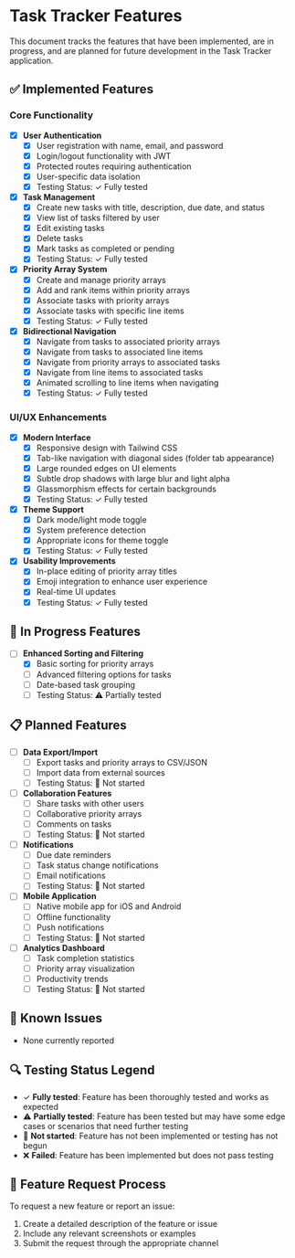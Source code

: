 # Task Tracker Features

This document tracks the features that have been implemented, are in progress, and are planned for future development in the Task Tracker application.

## ✅ Implemented Features

### Core Functionality
- [x] **User Authentication**
  - [x] User registration with name, email, and password
  - [x] Login/logout functionality with JWT
  - [x] Protected routes requiring authentication
  - [x] User-specific data isolation
  - [x] Testing Status: ✓ Fully tested

- [x] **Task Management**
  - [x] Create new tasks with title, description, due date, and status
  - [x] View list of tasks filtered by user
  - [x] Edit existing tasks
  - [x] Delete tasks
  - [x] Mark tasks as completed or pending
  - [x] Testing Status: ✓ Fully tested

- [x] **Priority Array System**
  - [x] Create and manage priority arrays
  - [x] Add and rank items within priority arrays
  - [x] Associate tasks with priority arrays
  - [x] Associate tasks with specific line items
  - [x] Testing Status: ✓ Fully tested

- [x] **Bidirectional Navigation**
  - [x] Navigate from tasks to associated priority arrays
  - [x] Navigate from tasks to associated line items
  - [x] Navigate from priority arrays to associated tasks
  - [x] Navigate from line items to associated tasks
  - [x] Animated scrolling to line items when navigating
  - [x] Testing Status: ✓ Fully tested

### UI/UX Enhancements
- [x] **Modern Interface**
  - [x] Responsive design with Tailwind CSS
  - [x] Tab-like navigation with diagonal sides (folder tab appearance)
  - [x] Large rounded edges on UI elements
  - [x] Subtle drop shadows with large blur and light alpha
  - [x] Glassmorphism effects for certain backgrounds
  - [x] Testing Status: ✓ Fully tested

- [x] **Theme Support**
  - [x] Dark mode/light mode toggle
  - [x] System preference detection
  - [x] Appropriate icons for theme toggle
  - [x] Testing Status: ✓ Fully tested

- [x] **Usability Improvements**
  - [x] In-place editing of priority array titles
  - [x] Emoji integration to enhance user experience
  - [x] Real-time UI updates
  - [x] Testing Status: ✓ Fully tested

## 🔄 In Progress Features

- [ ] **Enhanced Sorting and Filtering**
  - [x] Basic sorting for priority arrays
  - [ ] Advanced filtering options for tasks
  - [ ] Date-based task grouping
  - [ ] Testing Status: ⚠️ Partially tested

## 📋 Planned Features

- [ ] **Data Export/Import**
  - [ ] Export tasks and priority arrays to CSV/JSON
  - [ ] Import data from external sources
  - [ ] Testing Status: 🚫 Not started

- [ ] **Collaboration Features**
  - [ ] Share tasks with other users
  - [ ] Collaborative priority arrays
  - [ ] Comments on tasks
  - [ ] Testing Status: 🚫 Not started

- [ ] **Notifications**
  - [ ] Due date reminders
  - [ ] Task status change notifications
  - [ ] Email notifications
  - [ ] Testing Status: 🚫 Not started

- [ ] **Mobile Application**
  - [ ] Native mobile app for iOS and Android
  - [ ] Offline functionality
  - [ ] Push notifications
  - [ ] Testing Status: 🚫 Not started

- [ ] **Analytics Dashboard**
  - [ ] Task completion statistics
  - [ ] Priority array visualization
  - [ ] Productivity trends
  - [ ] Testing Status: 🚫 Not started

## 🐛 Known Issues

- None currently reported

## 🔍 Testing Status Legend

- ✓ **Fully tested**: Feature has been thoroughly tested and works as expected
- ⚠️ **Partially tested**: Feature has been tested but may have some edge cases or scenarios that need further testing
- 🚫 **Not started**: Feature has not been implemented or testing has not begun
- ❌ **Failed**: Feature has been implemented but does not pass testing

## 📝 Feature Request Process

To request a new feature or report an issue:
1. Create a detailed description of the feature or issue
2. Include any relevant screenshots or examples
3. Submit the request through the appropriate channel

